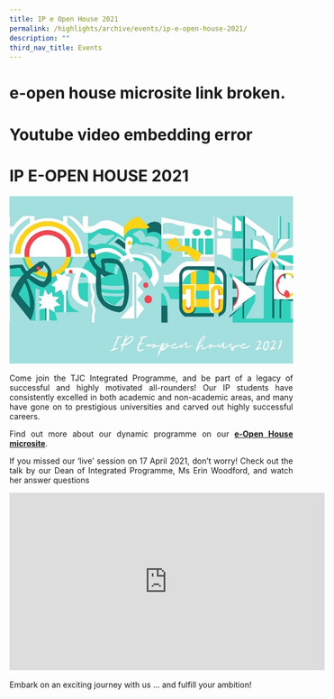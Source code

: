 ```yaml
---
title: IP e Open House 2021
permalink: /highlights/archive/events/ip-e-open-house-2021/
description: ""
third_nav_title: Events
---
```

#  e-open house microsite link broken. 

# Youtube video embedding error

# IP E-OPEN HOUSE 2021

![](/images/Archive/Events/IP%20e-Open%20House%202021.jpg)

<p style="text-align: justify;">Come join the TJC Integrated Programme, and be part of a legacy of successful and highly motivated all-rounders! Our IP students have consistently excelled in both academic and non-academic areas, and many have gone on to prestigious universities and carved out highly successful careers.</p>  

<p style="text-align: justify;">Find out more about our dynamic programme on our <a href="https://sites.google.com/temasekjc.moe.edu.sg/tjcipe-openhouse2021/home" target="_blank"><b>e-Open House microsite</b></a>.</p>  

<p style="text-align: justify;">If you missed our ‘live’ session on 17 April 2021, don’t worry! Check out the talk by our Dean of Integrated Programme, Ms Erin Woodford, and watch her answer questions </p>

<iframe width="560" height="315" src="https://www.youtube.com/embed/ACif63cbvsQ" title="Dean's Presentation and 'Live' Q&A Segment [IP Open House 2021]" frameborder="0" allow="accelerometer; autoplay; clipboard-write; encrypted-media; gyroscope; picture-in-picture" allowfullscreen></iframe>

<p style="text-align: justify;">Embark on an exciting journey with us … and fulfill your ambition!</p>
